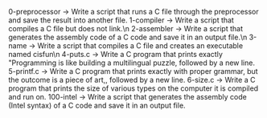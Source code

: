 0-preprocessor -> Write a script that runs a C file through the preprocessor and save the result into another file.
1-compiler -> Write a script that compiles a C file but does not link.\n
2-assembler -> Write a script that generates the assembly code of a C code and save it in an output file.\n
3-name -> Write a script that compiles a C file and creates an executable named cisfun\n
4-puts.c -> Write a C program that prints exactly "Programming is like building a multilingual puzzle, followed by a new line.
5-printf.c -> Write a C program that prints exactly with proper grammar, but the outcome is a piece of art,, followed by a new line.
6-size.c -> Write a C program that prints the size of various types on the computer it is compiled and run on.
100-intel -> Write a script that generates the assembly code (Intel syntax) of a C code and save it in an output file.
